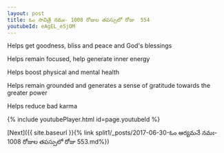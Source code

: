 ```yaml
---
layout: post
title: ఓం సావిత్రే నమః- 1008 రోజుల తపస్సులో రోజు  554
youtubeId: eAgEL_e5jOM
---
```

 
 
Helps get goodness, bliss and peace and God's blessings
 
Helps remain focused, help generate inner energy 
 
Helps boost physical and mental health 
 
Helps remain grounded and generates a sense of gratitude towards the greater power 
 
Helps reduce bad karma
 
 
 
 


{% include youtubePlayer.html id=page.youtubeId %}
 
[Next]({{ site.baseurl }}{% link  split1/_posts/2017-06-30-ఓం ఆర్యమనే నమః- 1008 రోజుల తపస్సులో రోజు  553.md%})
 
